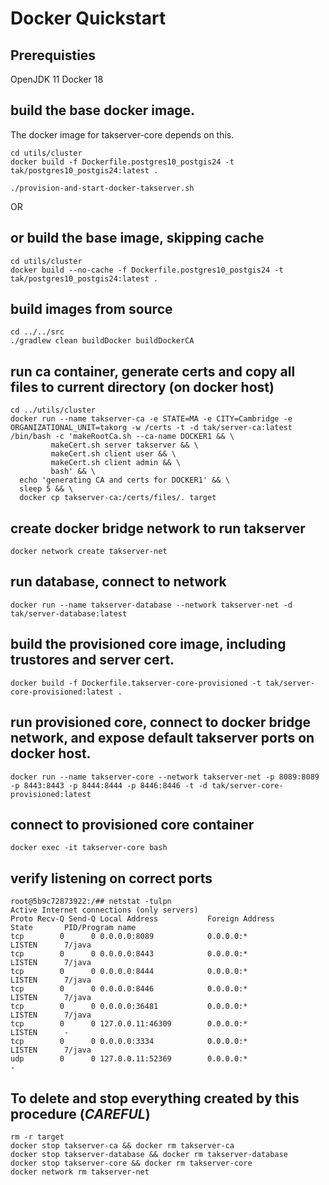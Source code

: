 # Docker Quickstart

## Prerequisties
OpenJDK 11
Docker 18

## build the base docker image.
The docker image for takserver-core depends on this.

```
cd utils/cluster
docker build -f Dockerfile.postgres10_postgis24 -t tak/postgres10_postgis24:latest .
```

```
./provision-and-start-docker-takserver.sh
```

OR

## or build the base image, skipping cache
```  
cd utils/cluster
docker build --no-cache -f Dockerfile.postgres10_postgis24 -t tak/postgres10_postgis24:latest .
```

## build images from source
```
cd ../../src
./gradlew clean buildDocker buildDockerCA
```

## run ca container, generate certs and copy all files to current directory (on docker host)
```
cd ../utils/cluster
docker run --name takserver-ca -e STATE=MA -e CITY=Cambridge -e ORGANIZATIONAL_UNIT=takorg -w /certs -t -d tak/server-ca:latest /bin/bash -c 'makeRootCa.sh --ca-name DOCKER1 && \
         makeCert.sh server takserver && \ 
         makeCert.sh client user && \ 
         makeCert.sh client admin && \
         bash' && \
  echo 'generating CA and certs for DOCKER1' && \
  sleep 5 && \
  docker cp takserver-ca:/certs/files/. target
```

## create docker bridge network to run takserver
```
docker network create takserver-net
```

## run database, connect to network
```
docker run --name takserver-database --network takserver-net -d tak/server-database:latest
```

## build the provisioned core image, including trustores and server cert.
```
docker build -f Dockerfile.takserver-core-provisioned -t tak/server-core-provisioned:latest .
```

## run provisioned core, connect to docker bridge network, and expose default takserver ports on docker host.
```
docker run --name takserver-core --network takserver-net -p 8089:8089 -p 8443:8443 -p 8444:8444 -p 8446:8446 -t -d tak/server-core-provisioned:latest
```

## connect to provisioned core container
```
docker exec -it takserver-core bash
```

## verify listening on correct ports
```
root@5b9c72873922:/## netstat -tulpn
Active Internet connections (only servers)
Proto Recv-Q Send-Q Local Address           Foreign Address         State       PID/Program name    
tcp        0      0 0.0.0.0:8089            0.0.0.0:*               LISTEN      7/java              
tcp        0      0 0.0.0.0:8443            0.0.0.0:*               LISTEN      7/java              
tcp        0      0 0.0.0.0:8444            0.0.0.0:*               LISTEN      7/java              
tcp        0      0 0.0.0.0:8446            0.0.0.0:*               LISTEN      7/java              
tcp        0      0 0.0.0.0:36481           0.0.0.0:*               LISTEN      7/java              
tcp        0      0 127.0.0.11:46309        0.0.0.0:*               LISTEN      -                   
tcp        0      0 0.0.0.0:3334            0.0.0.0:*               LISTEN      7/java              
udp        0      0 127.0.0.11:52369        0.0.0.0:*                           -
```



## To delete and stop everything created by this procedure (*CAREFUL*)
```
rm -r target
docker stop takserver-ca && docker rm takserver-ca
docker stop takserver-database && docker rm takserver-database
docker stop takserver-core && docker rm takserver-core
docker network rm takserver-net
```
